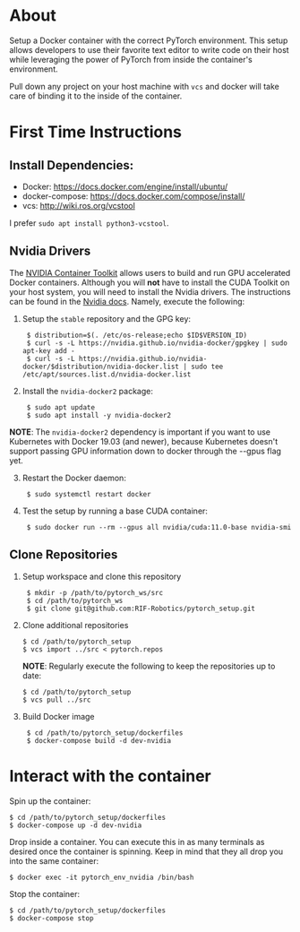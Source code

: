 # About

Setup a Docker container with the correct PyTorch environment. This setup allows
developers to use their favorite text editor to write code on their host while
leveraging the power of PyTorch from inside the container's environment.

Pull down any project on your host machine with `vcs` and docker will take care
of binding it to the inside of the container.

# First Time Instructions

## Install Dependencies:

* Docker: https://docs.docker.com/engine/install/ubuntu/
* docker-compose: https://docs.docker.com/compose/install/
* vcs: http://wiki.ros.org/vcstool

I prefer `sudo apt install python3-vcstool`.

## Nvidia Drivers

The [NVIDIA Container Toolkit](https://github.com/NVIDIA/nvidia-docker) allows
users to build and run GPU accelerated Docker containers. Although you will
**not** have to install the CUDA Toolkit on your host system, you will need to
install the Nvidia drivers. The instructions can be found in
the
[Nvidia docs](https://docs.nvidia.com/datacenter/cloud-native/container-toolkit/install-guide.html#docker). Namely,
execute the following:

1. Setup the `stable` repository and the GPG key:

        $ distribution=$(. /etc/os-release;echo $ID$VERSION_ID)
        $ curl -s -L https://nvidia.github.io/nvidia-docker/gpgkey | sudo apt-key add -
        $ curl -s -L https://nvidia.github.io/nvidia-docker/$distribution/nvidia-docker.list | sudo tee /etc/apt/sources.list.d/nvidia-docker.list

2. Install the `nvidia-docker2` package:

        $ sudo apt update
        $ sudo apt install -y nvidia-docker2

**NOTE**: The `nvidia-docker2` dependency is important if you want to use
Kubernetes with Docker 19.03 (and newer), because Kubernetes doesn't support
passing GPU information down to docker through the --gpus flag yet.

3. Restart the Docker daemon:

        $ sudo systemctl restart docker

4. Test the setup by running a base CUDA container:

        $ sudo docker run --rm --gpus all nvidia/cuda:11.0-base nvidia-smi

## Clone Repositories

1. Setup workspace and clone this repository

        $ mkdir -p /path/to/pytorch_ws/src
        $ cd /path/to/pytorch_ws
        $ git clone git@github.com:RIF-Robotics/pytorch_setup.git

2.  Clone additional repositories

        $ cd /path/to/pytorch_setup
        $ vcs import ../src < pytorch.repos

    **NOTE**: Regularly execute the following to keep the repositories up to
    date:

        $ cd /path/to/pytorch_setup
        $ vcs pull ../src

3. Build Docker image

        $ cd /path/to/pytorch_setup/dockerfiles
        $ docker-compose build -d dev-nvidia

# Interact with the container

Spin up the container:

    $ cd /path/to/pytorch_setup/dockerfiles
    $ docker-compose up -d dev-nvidia

Drop inside a container. You can execute this in as many terminals as desired
once the container is spinning. Keep in mind that they all drop you into the
same container:

    $ docker exec -it pytorch_env_nvidia /bin/bash

Stop the container:

    $ cd /path/to/pytorch_setup/dockerfiles
    $ docker-compose stop
